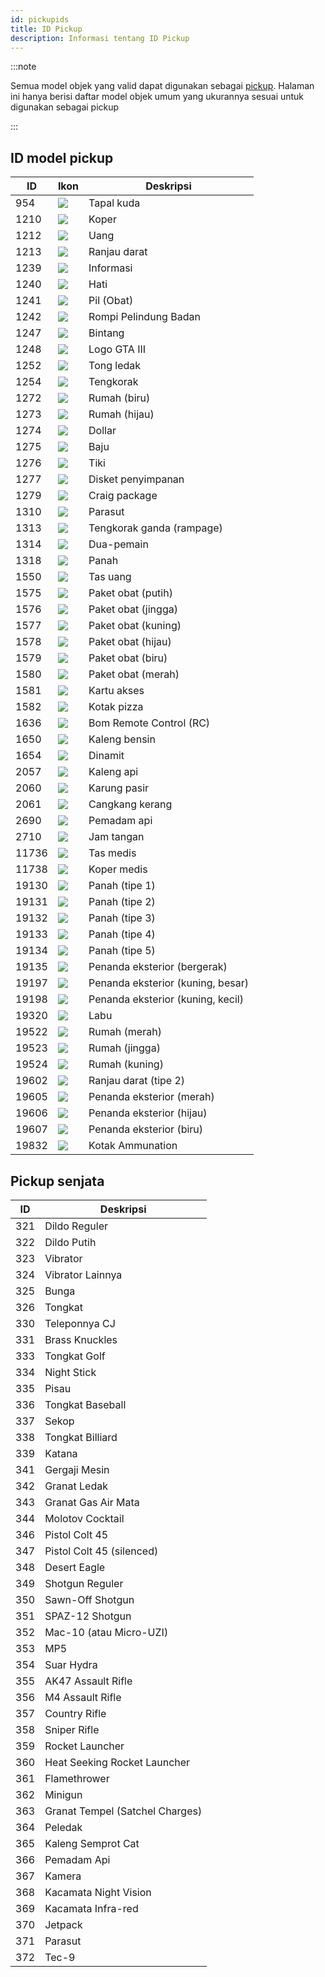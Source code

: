 ```yaml
---
id: pickupids
title: ID Pickup
description: Informasi tentang ID Pickup
---
```


:::note

Semua model objek yang valid dapat digunakan sebagai [pickup](../functions/CreatePickup). Halaman ini hanya berisi daftar model objek umum yang ukurannya sesuai untuk digunakan sebagai pickup

:::

## ID model pickup

| ID    | Ikon                              | Deskripsi                         |
| ----- | --------------------------------- | --------------------------------- |
| 954   | ![](https://assets.open.mp/assets/images/pickups/pickup1.png)  | Tapal kuda                        |
| 1210  | ![](https://assets.open.mp/assets/images/pickups/pickup2.png)  | Koper                             |
| 1212  | ![](https://assets.open.mp/assets/images/pickups/pickup3.png)  | Uang                              |
| 1213  | ![](https://assets.open.mp/assets/images/pickups/pickup4.png)  | Ranjau darat                      |
| 1239  | ![](https://assets.open.mp/assets/images/pickups/pickup5.png)  | Informasi                         |
| 1240  | ![](https://assets.open.mp/assets/images/pickups/pickup6.png)  | Hati                              |
| 1241  | ![](https://assets.open.mp/assets/images/pickups/pickup7.png)  | Pil (Obat)                        |
| 1242  | ![](https://assets.open.mp/assets/images/pickups/pickup8.png)  | Rompi Pelindung Badan             |
| 1247  | ![](https://assets.open.mp/assets/images/pickups/pickup9.png)  | Bintang                           |
| 1248  | ![](https://assets.open.mp/assets/images/pickups/pickup10.png) | Logo GTA III                      |
| 1252  | ![](https://assets.open.mp/assets/images/pickups/pickup11.png) | Tong ledak                        |
| 1254  | ![](https://assets.open.mp/assets/images/pickups/pickup12.png) | Tengkorak                         |
| 1272  | ![](https://assets.open.mp/assets/images/pickups/pickup13.png) | Rumah (biru)                      |
| 1273  | ![](https://assets.open.mp/assets/images/pickups/pickup14.png) | Rumah (hijau)                     |
| 1274  | ![](https://assets.open.mp/assets/images/pickups/pickup15.png) | Dollar                            |
| 1275  | ![](https://assets.open.mp/assets/images/pickups/pickup16.png) | Baju                              |
| 1276  | ![](https://assets.open.mp/assets/images/pickups/pickup17.png) | Tiki                              |
| 1277  | ![](https://assets.open.mp/assets/images/pickups/pickup18.png) | Disket penyimpanan                |
| 1279  | ![](https://assets.open.mp/assets/images/pickups/pickup19.png) | Craig package                     |
| 1310  | ![](https://assets.open.mp/assets/images/pickups/pickup20.png) | Parasut                           |
| 1313  | ![](https://assets.open.mp/assets/images/pickups/pickup21.png) | Tengkorak ganda (rampage)         |
| 1314  | ![](https://assets.open.mp/assets/images/pickups/pickup22.png) | Dua-pemain                        |
| 1318  | ![](https://assets.open.mp/assets/images/pickups/pickup23.png) | Panah                             |
| 1550  | ![](https://assets.open.mp/assets/images/pickups/pickup24.png) | Tas uang                          |
| 1575  | ![](https://assets.open.mp/assets/images/pickups/pickup25.png) | Paket obat (putih)                |
| 1576  | ![](https://assets.open.mp/assets/images/pickups/pickup26.png) | Paket obat (jingga)               |
| 1577  | ![](https://assets.open.mp/assets/images/pickups/pickup27.png) | Paket obat (kuning)               |
| 1578  | ![](https://assets.open.mp/assets/images/pickups/pickup28.png) | Paket obat (hijau)                |
| 1579  | ![](https://assets.open.mp/assets/images/pickups/pickup29.png) | Paket obat (biru)                 |
| 1580  | ![](https://assets.open.mp/assets/images/pickups/pickup30.png) | Paket obat (merah)                |
| 1581  | ![](https://assets.open.mp/assets/images/pickups/pickup31.png) | Kartu akses                       |
| 1582  | ![](https://assets.open.mp/assets/images/pickups/pickup32.png) | Kotak pizza                       |
| 1636  | ![](https://assets.open.mp/assets/images/pickups/pickup33.png) | Bom Remote Control (RC)           |
| 1650  | ![](https://assets.open.mp/assets/images/pickups/pickup34.png) | Kaleng bensin                     |
| 1654  | ![](https://assets.open.mp/assets/images/pickups/pickup35.png) | Dinamit                           |
| 2057  | ![](https://assets.open.mp/assets/images/pickups/pickup36.png) | Kaleng api                        |
| 2060  | ![](https://assets.open.mp/assets/images/pickups/pickup37.png) | Karung pasir                      |
| 2061  | ![](https://assets.open.mp/assets/images/pickups/pickup38.png) | Cangkang kerang                   |
| 2690  | ![](https://assets.open.mp/assets/images/pickups/pickup39.png) | Pemadam api                       |
| 2710  | ![](https://assets.open.mp/assets/images/pickups/pickup40.png) | Jam tangan                        |
| 11736 | ![](https://assets.open.mp/assets/images/pickups/pickup41.png) | Tas medis                         |
| 11738 | ![](https://assets.open.mp/assets/images/pickups/pickup42.png) | Koper medis                       |
| 19130 | ![](https://assets.open.mp/assets/images/pickups/pickup43.png) | Panah (tipe 1)                    |
| 19131 | ![](https://assets.open.mp/assets/images/pickups/pickup44.png) | Panah (tipe 2)                    |
| 19132 | ![](https://assets.open.mp/assets/images/pickups/pickup45.png) | Panah (tipe 3)                    |
| 19133 | ![](https://assets.open.mp/assets/images/pickups/pickup46.png) | Panah (tipe 4)                    |
| 19134 | ![](https://assets.open.mp/assets/images/pickups/pickup47.png) | Panah (tipe 5)                    |
| 19135 | ![](https://assets.open.mp/assets/images/pickups/pickup48.png) | Penanda eksterior (bergerak)      |
| 19197 | ![](https://assets.open.mp/assets/images/pickups/pickup49.png) | Penanda eksterior (kuning, besar) |
| 19198 | ![](https://assets.open.mp/assets/images/pickups/pickup50.png) | Penanda eksterior (kuning, kecil) |
| 19320 | ![](https://assets.open.mp/assets/images/pickups/pickup51.png) | Labu                              |
| 19522 | ![](https://assets.open.mp/assets/images/pickups/pickup52.png) | Rumah (merah)                     |
| 19523 | ![](https://assets.open.mp/assets/images/pickups/pickup53.png) | Rumah (jingga)                    |
| 19524 | ![](https://assets.open.mp/assets/images/pickups/pickup54.png) | Rumah (kuning)                    |
| 19602 | ![](https://assets.open.mp/assets/images/pickups/pickup55.png) | Ranjau darat (tipe 2)             |
| 19605 | ![](https://assets.open.mp/assets/images/pickups/pickup56.png) | Penanda eksterior (merah)         |
| 19606 | ![](https://assets.open.mp/assets/images/pickups/pickup57.png) | Penanda eksterior (hijau)         |
| 19607 | ![](https://assets.open.mp/assets/images/pickups/pickup58.png) | Penanda eksterior (biru)          |
| 19832 | ![](https://assets.open.mp/assets/images/pickups/pickup59.png) | Kotak Ammunation                  |

## Pickup senjata

| ID  | Deskripsi                       |
| --- | ------------------------------- |
| 321 | Dildo Reguler                   |
| 322 | Dildo Putih                     |
| 323 | Vibrator                        |
| 324 | Vibrator Lainnya                |
| 325 | Bunga                           |
| 326 | Tongkat                         |
| 330 | Teleponnya CJ                   |
| 331 | Brass Knuckles                  |
| 333 | Tongkat Golf                    |
| 334 | Night Stick                     |
| 335 | Pisau                           |
| 336 | Tongkat Baseball                |
| 337 | Sekop                           |
| 338 | Tongkat Billiard                |
| 339 | Katana                          |
| 341 | Gergaji Mesin                   |
| 342 | Granat Ledak                    |
| 343 | Granat Gas Air Mata             |
| 344 | Molotov Cocktail                |
| 346 | Pistol Colt 45                  |
| 347 | Pistol Colt 45 (silenced)       |
| 348 | Desert Eagle                    |
| 349 | Shotgun Reguler                 |
| 350 | Sawn-Off Shotgun                |
| 351 | SPAZ-12 Shotgun                 |
| 352 | Mac-10 (atau Micro-UZI)         |
| 353 | MP5                             |
| 354 | Suar Hydra                      |
| 355 | AK47 Assault Rifle              |
| 356 | M4 Assault Rifle                |
| 357 | Country Rifle                   |
| 358 | Sniper Rifle                    |
| 359 | Rocket Launcher                 |
| 360 | Heat Seeking Rocket Launcher    |
| 361 | Flamethrower                    |
| 362 | Minigun                         |
| 363 | Granat Tempel (Satchel Charges) |
| 364 | Peledak                         |
| 365 | Kaleng Semprot Cat              |
| 366 | Pemadam Api                     |
| 367 | Kamera                          |
| 368 | Kacamata Night Vision           |
| 369 | Kacamata Infra-red              |
| 370 | Jetpack                         |
| 371 | Parasut                         |
| 372 | Tec-9                           |

